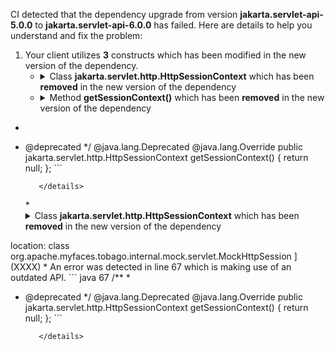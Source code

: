 CI detected that the dependency upgrade from version **jakarta.servlet-api-5.0.0** to **jakarta.servlet-api-6.0.0** has failed. Here are details to help you understand and fix the problem:
1. Your client utilizes **3** constructs which has been modified in the new version of the dependency.
   * <details>
        <summary>Class <b>jakarta.servlet.http.HttpSessionContext</b> which has been <b>removed</b> in the new version of the dependency</summary>
            
        * <details>
          <summary>The failure is identified from the logs generated in the build process. </summary>
          
            *   >[[ERROR] /myfaces-tobago/tobago-core/src/test/java/org/apache/myfaces/tobago/internal/mock/servlet/MockHttpSession.java:[24,28] cannot find symbol<br>&nbsp;&nbsp;&nbsp;&nbsp;  symbol:   class HttpSessionContext
  location: package jakarta.servlet.http
](XXXX)
            *   An error was detected in line 24 which is making use of an outdated API.
             ``` java
             24   import jakarta.servlet.http.HttpSessionContext;;
            ```

          </details>
            
     </details>
   * <details>
        <summary>Method <b>getSessionContext()</b> which has been <b>removed</b> in the new version of the dependency</summary>
            
        * <details>
          <summary>The failure is identified from the logs generated in the build process. </summary>
          
            *   >[[ERROR] /myfaces-tobago/tobago-core/src/test/java/org/apache/myfaces/tobago/internal/mock/servlet/MockHttpSession.java:[67,10] cannot find symbol<br>&nbsp;&nbsp;&nbsp;&nbsp;  symbol:   class HttpSessionContext
  location: class org.apache.myfaces.tobago.internal.mock.servlet.MockHttpSession
](XXXX)
            *   An error was detected in line 67 which is making use of an outdated API.
             ``` java
             67   /**
 *
 * @deprecated  */
@java.lang.Deprecated
@java.lang.Override
public jakarta.servlet.http.HttpSessionContext getSessionContext() {
    return null;
};
            ```

          </details>
            
     </details>
   * <details>
        <summary>Class <b>jakarta.servlet.http.HttpSessionContext</b> which has been <b>removed</b> in the new version of the dependency</summary>
            
        * <details>
          <summary>The failure is identified from the logs generated in the build process. </summary>
          
            *   >[[ERROR] /myfaces-tobago/tobago-core/src/test/java/org/apache/myfaces/tobago/internal/mock/servlet/MockHttpSession.java:[67,10] cannot find symbol<br>&nbsp;&nbsp;&nbsp;&nbsp;  symbol:   class HttpSessionContext
  location: class org.apache.myfaces.tobago.internal.mock.servlet.MockHttpSession
](XXXX)
            *   An error was detected in line 67 which is making use of an outdated API.
             ``` java
             67   /**
 *
 * @deprecated  */
@java.lang.Deprecated
@java.lang.Override
public jakarta.servlet.http.HttpSessionContext getSessionContext() {
    return null;
};
            ```

          </details>
            
     </details>


